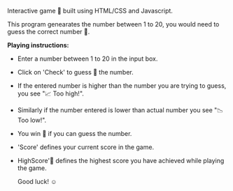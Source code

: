 Interactive game 🎯 built using HTML/CSS and Javascript. 

This program genearates the number between 1 to 20, you would need to guess the correct number 🎰.

**Playing instructions:**
- Enter a number between 1 to 20 in the input box.
- Click on 'Check' to guess 🤔 the number.
- If the entered number is higher than the number you are trying to guess, you see "📈 Too high!".
- Similarly if the number entered is lower than actual number you see "📉 Too low!".
- You win 🎉 if you can guess the number.
- 'Score' defines your current score in the game.
- HighScore'🏅 defines the highest score you have achieved while playing the game.

  Good luck! ☺️
